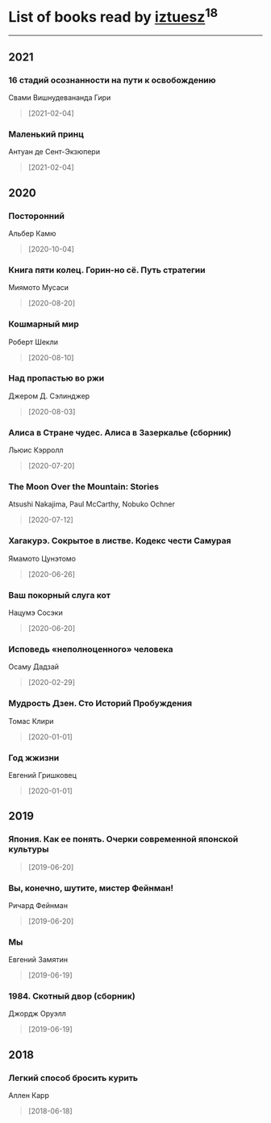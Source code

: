 # List of books read by [iztuesz](https://plus.google.com/u/0/100877468102766148730/)<sup>18</sup>
---

## 2021

### 16 стадий осознанности на пути к освобождению
Свами Вишнудевананда Гири
> [2021-02-04] 


### Маленький принц
Антуан де Сент-Экзюпери
> [2021-02-04] 



## 2020

### Посторонний
Альбер Камю
> [2020-10-04] 


### Книга пяти колец. Горин-но сё. Путь стратегии
Миямото Мусаси
> [2020-08-20] 


### Кошмарный мир
Роберт Шекли
> [2020-08-10] 


### Над пропастью во ржи
Джером Д. Сэлинджер
> [2020-08-03] 


### Алиса в Стране чудес. Алиса в Зазеркалье (сборник)
Льюис Кэрролл
> [2020-07-20] 


### The Moon Over the Mountain: Stories
Atsushi Nakajima, Paul McCarthy, Nobuko Ochner
> [2020-07-12] 


### Хагакурэ. Сокрытое в листве. Кодекс чести Самурая
Ямамото Цунэтомо
> [2020-06-26] 


### Ваш покорный слуга кот
Нацумэ Сосэки
> [2020-06-20] 


### Исповедь «неполноценного» человека
Осаму Дадзай
> [2020-02-29] 


### Мудрость Дзен. Сто Историй Пробуждения
Томас Клири
> [2020-01-01] 


### Год жжизни
Евгений Гришковец
> [2020-01-01] 



## 2019

### Япония. Как ее понять. Очерки современной японской культуры
> [2019-06-20] 


### Вы, конечно, шутите, мистер Фейнман!
Ричард Фейнман
> [2019-06-20] 


### Мы
Евгений Замятин
> [2019-06-19] 


### 1984. Скотный двор (сборник)
Джордж Оруэлл
> [2019-06-19] 



## 2018

### Легкий способ бросить курить
Аллен Карр
> [2018-06-18] 



